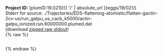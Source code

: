**Project ID:** [plumID:19.021]({{ '/' | absolute_url }}eggs/19/021/)  
Stderr for source:  ./Trajectories/EDS-flattening-atomistic/flatten-gactin-2cv-us/run_gatpu_us_cacb_k5000/actin-gatpu_ionized.run.60000000.plumed.dat   
(download [zipped raw stdout](actin-gatpu_ionized.run.60000000.plumed.dat.plumed_master.stdout.txt.zip))  
{% raw %}
<pre>
</pre>
{% endraw %}

